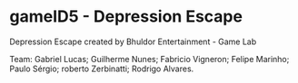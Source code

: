 # gameID5 - Depression Escape

Depression Escape created by Bhuldor Entertainment - Game Lab

Team:
Gabriel Lucas;
Guilherme Nunes;
Fabricio Vigneron;
Felipe Marinho;
Paulo Sérgio;
roberto Zerbinatti;
Rodrigo Alvares.